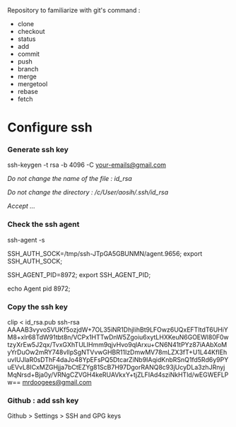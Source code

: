 Repository to familiarize with git's command :
- clone
- checkout
- status
- add
- commit
- push
- branch
- merge
- mergetool
- rebase
- fetch

# Configure ssh

### Generate ssh key
ssh-keygen -t rsa -b 4096 -C your-emails@gmail.com

_Do not change the name of the file : id_rsa_

_Do not change the directory : /c/User/aosih/.ssh/id_rsa_

_Accept …_

### Check the ssh agent
ssh-agent -s

SSH_AUTH_SOCK=/tmp/ssh-JTpGA5GBUNMN/agent.9656; export SSH_AUTH_SOCK;

SSH_AGENT_PID=8972; export SSH_AGENT_PID;

echo Agent pid 8972;

### Copy the ssh key
clip < id_rsa.pub
ssh-rsa AAAAB3vyvoSVUKf5ozjdW+7OL35iNR1DhjIihBt9LFOwz6UQxEFTItdT6UHiYM8+xIr68TdW91tbt8n/VCPx1HTTwDnW5Zgoiu6xytLHXKeuN6GOEWl80F0wtzyXrEw5J2qx/TvxGXhTULIHmm9qjvHvo9qlArxu+CN6N41tPYz87iAAbXoMyYrDuOw2mRY748vIlpSgNTVvwGHBR11IzDmwMV78mLZX3fT+U1L44KfIEhuvIUJlaR0sDThF4daJo48YpEFsPQ5DtcarZiNb9IAqidKnbRSnQ1fd5Rd6y9PYuEVvL8ICxMZGHjja7bCtEZYg81ScB7H97DgorRANQ8c93jUcyDLa3zhJRnyjMqNrsd+Bja0y/VRNgCZVGH4keRUAVkxY+tjZLFIAd4sziNkHTld/wEGWEFLPw== mrdoogees@gmail.com

### Github : add ssh key
Github > Settings > SSH and GPG keys



